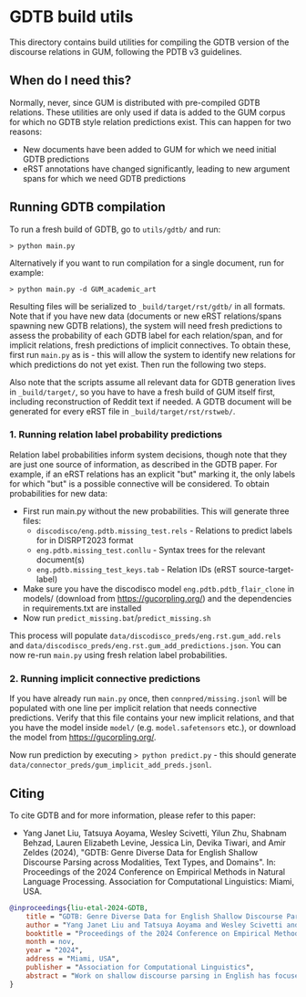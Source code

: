 # GDTB build utils

This directory contains build utilities for compiling the GDTB version of the discourse relations in GUM, following the PDTB v3 guidelines.

## When do I need this?

Normally, never, since GUM is distributed with pre-compiled GDTB relations. These utilities are only used if data is added to the GUM corpus for which no GDTB style relation predictions exist. This can happen for two reasons:

  * New documents have been added to GUM for which we need initial GDTB predictions
  * eRST annotations have changed significantly, leading to new argument spans for which we need GDTB predictions

## Running GDTB compilation

To run a fresh build of GDTB, go to `utils/gdtb/` and run:

`> python main.py`

Alternatively if you want to run compilation for a single document, run for example:

`> python main.py -d GUM_academic_art`

Resulting files will be serialized to `_build/target/rst/gdtb/` in all formats. Note that if you have new data (documents or new eRST relations/spans spawning new GDTB relations), the system will need fresh predictions to assess the probability of each GDTB label for each relation/span, and for implicit relations, fresh predictions of implicit connectives. To obtain these, first run `main.py` as is - this will allow the system to identify new relations for which predictions do not yet exist. Then run the following two steps.

Also note that the scripts assume all relevant data for GDTB generation lives in `_build/target/`, so you have to have a fresh build of GUM itself first, including reconstruction of Reddit text if needed. A GDTB document will be generated for every eRST file in `_build/target/rst/rstweb/`.

### 1. Running relation label probability predictions

Relation label probabilities inform system decisions, though note that they are just one source of information, as described in the GDTB paper. For example, if an eRST relations has an explicit "but" marking it, the only labels for which "but" is a possible connective will be considered. To obtain probabilities for new data:

  * First run main.py without the new probabilities. This will generate three files:
    * `discodisco/eng.pdtb.missing_test.rels` - Relations to predict labels for in DISRPT2023 format
    * `eng.pdtb.missing_test.conllu` - Syntax trees for the relevant document(s)
    * `eng.pdtb.missing_test_keys.tab` - Relation IDs (eRST source-target-label)
  * Make sure you have the discodisco model `eng.pdtb.pdtb_flair_clone` in models/ (download from https://gucorpling.org/) and the dependencies in requirements.txt are installed
  * Now run `predict_missing.bat`/`predict_missing.sh`

This process will populate `data/discodisco_preds/eng.rst.gum_add.rels` and `data/discodisco_preds/eng.rst.gum_add_predictions.json`. You can now re-run `main.py` using fresh relation label probabilities.

### 2. Running implicit connective predictions

If you have already run `main.py` once, then `connpred/missing.jsonl` will be populated with one line per implicit relation that needs connective predictions. Verify that this file contains your new implicit relations, and that you have the model inside `model/` (e.g. `model.safetensors` etc.), or download the model from https://gucorpling.org/.

Now run prediction by executing `> python predict.py` - this should generate `data/connector_preds/gum_implicit_add_preds.jsonl`.

## Citing

To cite GDTB and for more information, please refer to this paper:

  * Yang Janet Liu, Tatsuya Aoyama, Wesley Scivetti, Yilun Zhu, Shabnam Behzad, Lauren Elizabeth Levine, Jessica Lin, Devika Tiwari, and Amir Zeldes (2024), "GDTB: Genre Diverse Data for English Shallow Discourse Parsing across Modalities, Text Types, and Domains". In: Proceedings of the 2024 Conference on Empirical Methods in Natural Language Processing. Association for Computational Linguistics: Miami, USA.

```bibtex
@inproceedings{liu-etal-2024-GDTB,
    title = "GDTB: Genre Diverse Data for English Shallow Discourse Parsing across Modalities, Text Types, and Domains",
    author = "Yang Janet Liu and Tatsuya Aoyama and Wesley Scivetti and Yilun Zhu and Shabnam Behzad and Lauren Elizabeth Levine and Jessica Lin and Devika Tiwari and Amir Zeldes",
    booktitle = "Proceedings of the 2024 Conference on Empirical Methods in Natural Language Processing",
    month = nov,
    year = "2024",
    address = "Miami, USA",
    publisher = "Association for Computational Linguistics",
    abstract = "Work on shallow discourse parsing in English has focused on the Wall Street Journal corpus, the only large-scale dataset for the language in the PDTB framework. However, the data is not openly available, is restricted to the news domain, and is by now 35 years old. In this paper, we present and evaluate a new open-access, multi-genre benchmark for PDTB-style shallow discourse parsing, based on the existing UD English GUM corpus, for which discourse relation annotations in other frameworks already exist. In a series of experiments on cross-domain relation classification, we show that while our dataset is compatible with PDTB, substantial out-of-domain degradation is observed, which can be alleviated by joint training on both datasets.",
}
```
